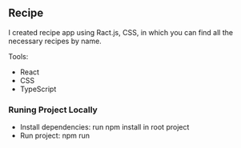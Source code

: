 ## Recipe

I created recipe app using Ract.js, CSS, in which you can find all the necessary recipes by name.

Tools:
* React
* CSS
* TypeScript

### Runing Project Locally
* Install dependencies: run npm install in root project
* Run project: npm run
